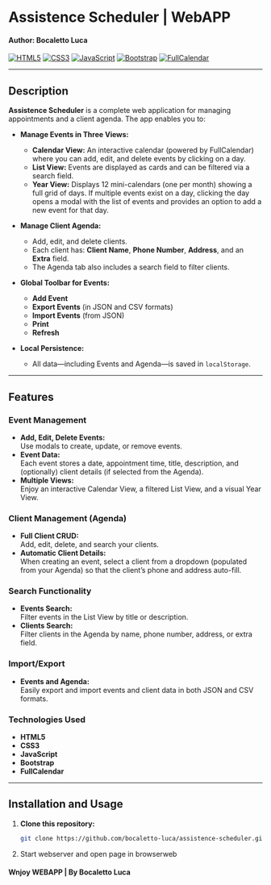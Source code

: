 # Assistence Scheduler | WebAPP
#### Author: Bocaletto Luca

[![HTML5](https://img.shields.io/badge/HTML5-E34F26?style=for-the-badge&logo=html5&logoColor=white)](https://developer.mozilla.org/en-US/docs/Web/HTML)
[![CSS3](https://img.shields.io/badge/CSS3-1572B6?style=for-the-badge&logo=css3)](https://developer.mozilla.org/en-US/docs/Web/CSS)
[![JavaScript](https://img.shields.io/badge/JavaScript-F7DF1E?style=for-the-badge&logo=javascript&logoColor=black)](https://developer.mozilla.org/en-US/docs/Web/JavaScript)
[![Bootstrap](https://img.shields.io/badge/Bootstrap-7952B3?style=for-the-badge&logo=bootstrap&logoColor=white)](https://getbootstrap.com)
[![FullCalendar](https://img.shields.io/badge/FullCalendar-3788D8?style=for-the-badge&logo=fullcalendar&logoColor=white)](https://fullcalendar.io)

---

## Description

**Assistence Scheduler** is a complete web application for managing appointments and a client agenda. The app enables you to:

- **Manage Events in Three Views:**
  - **Calendar View:** An interactive calendar (powered by FullCalendar) where you can add, edit, and delete events by clicking on a day.  
  - **List View:** Events are displayed as cards and can be filtered via a search field.  
  - **Year View:** Displays 12 mini-calendars (one per month) showing a full grid of days. If multiple events exist on a day, clicking the day opens a modal with the list of events and provides an option to add a new event for that day.

- **Manage Client Agenda:**
  - Add, edit, and delete clients.
  - Each client has: **Client Name**, **Phone Number**, **Address**, and an **Extra** field.
  - The Agenda tab also includes a search field to filter clients.

- **Global Toolbar for Events:**
  - **Add Event**
  - **Export Events** (in JSON and CSV formats)
  - **Import Events** (from JSON)
  - **Print**
  - **Refresh**

- **Local Persistence:**
  - All data—including Events and Agenda—is saved in `localStorage`.

---

## Features

### Event Management
- **Add, Edit, Delete Events:**  
  Use modals to create, update, or remove events.
- **Event Data:**  
  Each event stores a date, appointment time, title, description, and (optionally) client details (if selected from the Agenda).
- **Multiple Views:**  
  Enjoy an interactive Calendar View, a filtered List View, and a visual Year View.

### Client Management (Agenda)
- **Full Client CRUD:**  
  Add, edit, delete, and search your clients.
- **Automatic Client Details:**  
  When creating an event, select a client from a dropdown (populated from your Agenda) so that the client’s phone and address auto-fill.

### Search Functionality
- **Events Search:**  
  Filter events in the List View by title or description.
- **Clients Search:**  
  Filter clients in the Agenda by name, phone number, address, or extra field.

### Import/Export
- **Events and Agenda:**  
  Easily export and import events and client data in both JSON and CSV formats.

### Technologies Used
- **HTML5**
- **CSS3**
- **JavaScript**
- **Bootstrap**
- **FullCalendar**

---

## Installation and Usage

1. **Clone this repository:**
   ```bash
   git clone https://github.com/bocaletto-luca/assistence-scheduler.git
2. Start webserver and open page in browserweb

#### Wnjoy WEBAPP | By Bocaletto Luca
